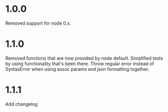 # 1.0.0
Removed support for node 0.x.

# 1.1.0
Removed functions that are now provided by node default.
Simplified tests by using functionality that's been there.
Throw regular error instead of SyntaxError when using assoc params and json formatting together.

# 1.1.1
Add changelog
